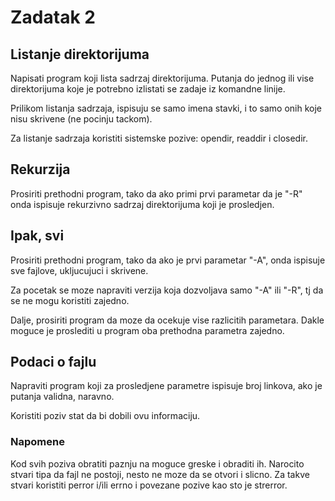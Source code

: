 # Zadatak 2

## Listanje direktorijuma

Napisati program koji lista sadrzaj direktorijuma. Putanja do jednog ili vise direktorijuma koje je potrebno izlistati se zadaje iz komandne linije.

Prilikom listanja sadrzaja, ispisuju se samo imena stavki, i to samo onih koje nisu skrivene (ne pocinju tackom).

Za listanje sadrzaja koristiti sistemske pozive: opendir, readdir i closedir.

## Rekurzija

Prosiriti prethodni program, tako da ako primi prvi parametar da je "-R" onda ispisuje rekurzivno sadrzaj direktorijuma koji je prosledjen.

## Ipak, svi

Prosiriti prethodni program, tako da ako je prvi parametar "-A", onda ispisuje sve fajlove, ukljucujuci i skrivene.

Za pocetak se moze napraviti verzija koja dozvoljava samo "-A" ili "-R", tj da se ne mogu koristiti zajedno.

Dalje, prosiriti program da moze da ocekuje vise razlicitih parametara. Dakle moguce je proslediti u program oba prethodna parametra zajedno.

## Podaci o fajlu

Napraviti program koji za prosledjene parametre ispisuje broj linkova, ako je putanja validna, naravno.

Koristiti poziv stat da bi dobili ovu informaciju.

### Napomene

Kod svih poziva obratiti paznju na moguce greske i obraditi ih. Narocito stvari tipa da fajl ne postoji, nesto ne moze da se otvori i slicno. Za takve stvari koristiti perror i/ili errno i povezane pozive kao sto je strerror.

